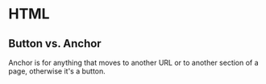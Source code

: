 # HTML

## Button vs. Anchor

Anchor is for anything that moves to another URL or to another section of a page, otherwise it's a button.